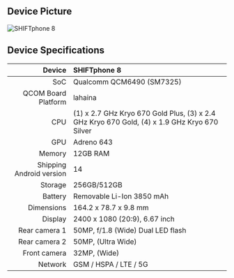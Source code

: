 ## Device Picture
![SHIFTphone 8](https://shop.shiftphones.com/media/catalog/product/cache/9/image/600x600/9df78eab33525d08d6e5fb8d27136e95/s/h/shiftphone8_01_1_1.jpg)

## Device Specifications

| Device                   | SHIFTphone 8                                    |
| -----------------------: | :---------------------------------------------- |
| SoC                      | Qualcomm QCM6490 (SM7325)                       |
| QCOM Board Platform      | lahaina                                         |
| CPU                      | (1) x 2.7 GHz Kryo 670 Gold Plus, (3) x 2.4 GHz Kryo 670 Gold, (4) x 1.9 GHz Kryo 670 Silver |
| GPU                      | Adreno 643                                      |
| Memory                   | 12GB RAM                                        |
| Shipping Android version | 14                                              |
| Storage                  | 256GB/512GB                                     |
| Battery                  | Removable Li-Ion 3850 mAh                       |
| Dimensions               | 164.2 x 78.7 x 9.8 mm                           |
| Display                  | 2400 x 1080 (20:9), 6.67 inch                   |
| Rear camera 1            | 50MP, f/1.8 (Wide) Dual LED flash               |
| Rear camera 2            | 50MP, (Ultra Wide)                              |
| Front camera             | 32MP, (Wide)                                    |
| Network                  | GSM / HSPA / LTE / 5G                           |
